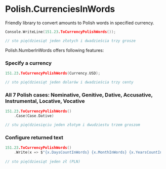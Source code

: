 # Polish.CurrenciesInWords
Friendly library to convert amounts to Polish words in specified currency. 

```c
Console.WriteLine(151.23.ToCurrencyPolishWords());

// sto pięćdziesiąt jeden złotych i dwadzieścia trzy grosze
```

Polish.NumberInWords offers following features:

### Specify a currency

```c
151.23.ToCurrencyPolishWords(Currency.USD);

// sto pięćdziesiąt jeden dolarów i dwadzieścia trzy centy
```

### All 7 Polish cases: Nominative, Genitive, Dative, Accusative, Instrumental, Locative, Vocative

```c
151.23.ToCurrencyPolishWords()
    .Case(Case.Dative)

// stu pięćdziesięciu jeden złotym i dwudziestu trzem groszom
```

### Configure returned text

```c
151.23.ToCurrencyPolishWords()
    .Write(x => $"{x.DaysCountInWords} {x.MonthInWords} {x.YearsCountInWords} {x.YearsInWords}");
    
// sto pięćdziesiąt jeden zł (PLN)
```
